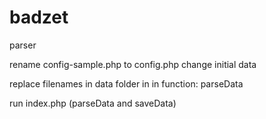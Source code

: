 # badzet
parser

rename config-sample.php to config.php
change initial data

replace filenames in data folder in in function:
parseData

run index.php (parseData and saveData)